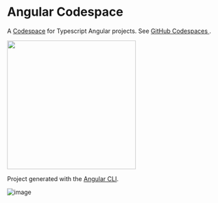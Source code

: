 # Angular Codespace

A [Codespace](https://github.com/features/codespaces) for Typescript Angular projects. See [GitHub Codespaces
](https://docs.github.com/en/codespaces).

<a href="https://docs.github.com/en/codespaces">
  <img src="https://user-images.githubusercontent.com/22425467/157051905-a6b38834-a6e3-49dc-b16e-804525b5d42a.png" width="300px">
</a>

Project generated with the [Angular CLI](https://angular.io/cli).

![image](https://user-images.githubusercontent.com/22425467/157052145-3121e5a8-4a81-4dd8-a3d9-841ffea54e4f.png)
